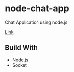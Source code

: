 # node-chat-app
Chat Application using node.js

[Link](https://cryptic-anchorage-76734.herokuapp.com/)

## Build With
  * Node.js
  * Socket
